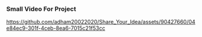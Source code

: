 ### Small Video For Project
https://github.com/adham20022020/Share_Your_Idea/assets/90427660/04e84ec9-301f-4ceb-8ea6-7015c21f53cc
